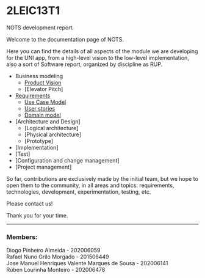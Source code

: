 # 2LEIC13T1

NOTS development report.

Welcome to the documentation page of NOTS.

Here you can find the details of all aspects of the module we are developing for the UNI app, from a high-level vision to the low-level implementation, also a sort of Software report, organized by discipline as RUP.

* Business modeling 
  * [Product Vision](https://github.com/LEIC-ES-2021-22/2LEIC13T1/blob/main/docs/ProductVision.md)
  * [Elevator Pitch]
* [Requirements](https://github.com/LEIC-ES-2021-22/2LEIC13T1/blob/main/docs/requirements.md)
  * [Use Case Model](https://github.com/LEIC-ES-2021-22/2LEIC13T1/blob/main/docs/requirements.md#Use-case-model)
  * [User stories](https://github.com/LEIC-ES-2021-22/2LEIC13T1/blob/main/docs/requirements.md#User-stories)
  * [Domain model](https://github.com/LEIC-ES-2021-22/2LEIC13T1/blob/main/docs/requirements.md#Domain-model)
* [Architecture and Design]
  * [Logical architecture]
  * [Physical architecture]
  * [Prototype]
* [Implementation]
* [Test]
* [Configuration and change management]
* [Project management]

So far, contributions are exclusively made by the initial team, but we hope to open them to the community, in all areas and topics: requirements, technologies, development, experimentation, testing, etc.

Please contact us! 

Thank you for your time.

---

### Members:

Diogo Pinheiro Almeida - 202006059<br>
Rafael Nuno Grilo Morgado - 201506449<br>
Jose Manuel Henriques Valente Marques de Sousa - 202006141<br>
Rúben Lourinha Monteiro - 202006478<br>
